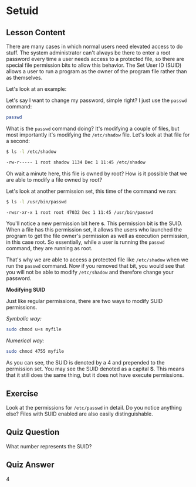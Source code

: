 # Setuid

## Lesson Content

There are many cases in which normal users need elevated access to do stuff. The system administrator can't always be there to enter a root password every time a user needs access to a protected file, so there are special file permission bits to allow this behavior. The Set User ID (SUID) allows a user to run a program as the owner of the program file rather than as themselves.

Let's look at an example:

Let's say I want to change my password, simple right? I just use the `passwd` command:

```bash
passwd
```

What is the `passwd` command doing? It's modifying a couple of files, but most importantly it's modifying the `/etc/shadow` file. Let's look at that file for a second:

```bash
$ ls -l /etc/shadow

-rw-r----- 1 root shadow 1134 Dec 1 11:45 /etc/shadow
```

Oh wait a minute here, this file is owned by root? How is it possible that we are able to modify a file owned by root?

Let's look at another permission set, this time of the command we ran:

```bash
$ ls -l /usr/bin/passwd

-rwsr-xr-x 1 root root 47032 Dec 1 11:45 /usr/bin/passwd
```

You'll notice a new permission bit here **s**. This permission bit is the SUID. When a file has this permission set, it allows the users who launched the program to get the file owner's permission as well as execution permission, in this case root. So essentially, while a user is running the `passwd` command, they are running as root.

That's why we are able to access a protected file like `/etc/shadow` when we run the `passwd` command. Now if you removed that bit, you would see that you will not be able to modify `/etc/shadow` and therefore change your password.

**Modifying SUID**

Just like regular permissions, there are two ways to modify SUID permissions.

_Symbolic way:_

```bash
sudo chmod u+s myfile
```

_Numerical way:_

```bash
sudo chmod 4755 myfile
```

As you can see, the SUID is denoted by a 4 and prepended to the permission set. You may see the SUID denoted as a capital **S**. This means that it still does the same thing, but it does not have execute permissions.

## Exercise

Look at the permissions for `/etc/passwd` in detail. Do you notice anything else? Files with SUID enabled are also easily distinguishable.

## Quiz Question

What number represents the SUID?

## Quiz Answer

4
